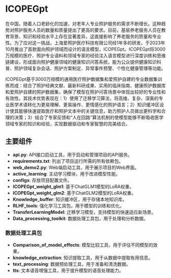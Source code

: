 # ICOPEGpt

在中国，随着人口老龄化的加速，对老年人专业照护服务的需求不断增长。这种趋势对照护服务人员的数量和质量提出了更高的要求。目前，基层养老服务人员在教育背景、知识和经验水平上存在显著差异，这直接影响了养老服务的质量和专业性。为了应对这一挑战，上海爱照护医疗科技有限公司经1年多的研发，于2023年10月推出了首款面向照护领域而设计的语言模型，ICOPEGpt。ICOPEGpt将3000万规模的医疗、照护专业语料和领域专家的经验注入语言模型进行深度训练和思维链建设，形成面向照护健康领域的健康知识问答系统，能为公众提供健康知识科普、照护领域复杂会话、照护方案制定、异常事件预警、个性化健康管理等功能。

ICOPEGpt基于3000万规模的通用医疗照护数据集和爱照护自建的专业数据集训练而成：结合了照护经典文献、最新科研成果、实用的临床指南、健康照护数据库和爱照护自建的照护数据集，确保了模型在照护问答场景中体现出较好的专业性和有效性。其技术优势表现在：1）使用了迁移学习算法，将高维、复杂、深奥的专业医学术语转化为更易理解、更易操作、更情感化的照护语言；2）知识缓冲区设计使其能够快速提取医疗和照护文本中的关键信息，助力照护人员做出更科学和合理的决策；3）结合了专家反馈和“人在回路”算法机制的使模型能够不断吸收医学领域专家的知识和经验，实现数据驱动和专家智慧的完美结合。


## 主要组件

- **api.py**: API接口启动工具，用于启动和管理项目的API服务。
- **requirements.txt**: 列出了项目运行所需的所有依赖包。
- **web_demo2.py**: Web端启动工具，用于展示项目的Web界面。
- **active_learning**: 主动学习模块，用于改进模型性能。
- **configs**: 存放项目配置文件。
- **ICOPEGpt_weight_glm1**: 基于ChatGLM1模型的LoRA权重。
- **ICOPEGpt_weight_glm2**: 基于ChatGLM2模型的LoRA权重。
- **Knowledge_buffer**: 知识缓冲区，用于存储本地知识库。
- **RLHF_tools**: 强化学习工具包，用于模型的训练和优化。
- **TransferLearningModel**: 迁移学习模型，支持模型的快速适应新场景。
- **Data_processing_toolkit**: 数据处理工具包，用于处理和分析数据。

### 数据处理工具包

- **Comparison_of_model_effects**: 模型比较工具，用于评估不同模型的效果。
- **knowledge_extraction**: 知识提取工具，用于从数据中提取有用信息。
- **text_processing**: 数据预处理工具，用于准备和清洗数据。
- **tts**: 文本语音增强工具，用于提升模型的语音处理能力。

